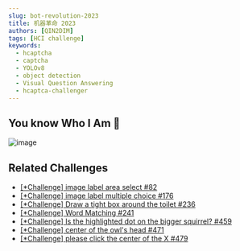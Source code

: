 ```yaml
---
slug: bot-revolution-2023
title: 机器革命 2023
authors: [QIN2DIM]
tags: [HCI challenge]
keywords: 
  - hcaptcha
  - captcha
  - YOLOv8
  - object detection
  - Visual Question Answering
  - hcaptca-challenger
---
```


## You know Who I Am 🤖

![image](https://user-images.githubusercontent.com/62018067/225232056-b31da9d8-02a8-4bf0-adf6-fba10ed8bbb8.png)

## Related Challenges

- [[*Challenge] image label area select #82](https://github.com/QIN2DIM/hcaptcha-challenger/issues/82)
- [[*Challenge] image label multiple choice #176](https://github.com/QIN2DIM/hcaptcha-challenger/issues/176)
- [[*Challenge] Draw a tight box around the toilet #236](https://github.com/QIN2DIM/hcaptcha-challenger/issues/236)
- [[*Challenge] Word Μatching #241](https://github.com/QIN2DIM/hcaptcha-challenger/issues/241)
- [[*Challenge] Is the highlighted dot on the bigger squirrel? #459](https://github.com/QIN2DIM/hcaptcha-challenger/issues/459)
- [[*Challenge] center of the owl's head #471](https://github.com/QIN2DIM/hcaptcha-challenger/issues/471)
- [[*Challenge] please click the center of the X #479](https://github.com/QIN2DIM/hcaptcha-challenger/issues/479)